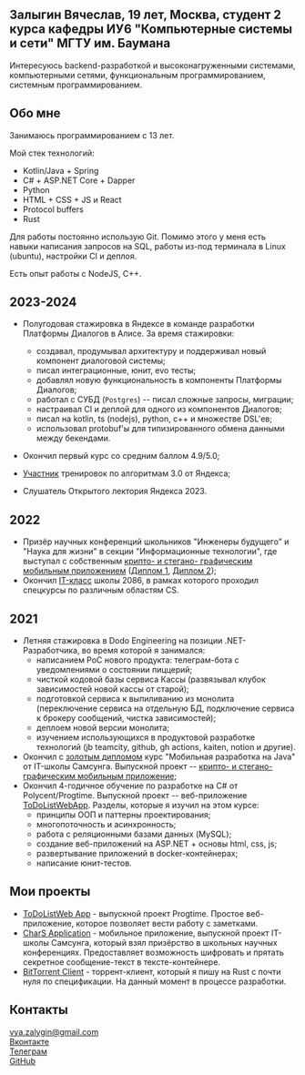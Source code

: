## Залыгин Вячеслав, 19 лет, Москва, студент 2 курса кафедры ИУ6 "Компьютерные системы и сети" МГТУ им. Баумана

Интересуюсь backend-разработкой и высоконагруженными системами, компьютерными сетями, функциональным программированием, системным программированием.

## Обо мне

Занимаюсь программированием c 13 лет.

Мой стек технологий:

* Kotlin/Java + Spring
* C# + ASP.NET Core + Dapper
* Python
* HTML + CSS + JS и React
* Protocol buffers
* Rust

Для работы постоянно использую Git. Помимо этого у меня есть навыки написания запросов на SQL, работы из-под терминала в Linux (ubuntu), настройки CI и деплоя.

Есть опыт работы с NodeJS, C++.

## 2023-2024

- Полугодовая стажировка в Яндексе в команде разработки Платформы Диалогов в Алисе. За время стажировки:
    - создавал, продумывал архитектуру и поддерживал новый компонент диалоговой системы;
    - писал интеграционные, юнит, evo тесты;
    - добавлял новую функциональность в компоненты Платформы Диалогов;
    - работал с СУБД (`Postgres`) -- писал сложные запросы, миграции;
    - настраивал CI и деплой для одного из компонентов Диалогов;
    - писал на kotlin, ts (nodejs), python, c++ и множестве DSL'ев;
    - использовал protobuf'ы для типизированного обмена данными между бекендами.

- Окончил первый курс со средним баллом 4.9/5.0;
- [Участник](https://github.com/vzalygin/aboutme/blob/master/attachments/yy.ads3.0.pdf) тренировок по алгоритмам 3.0 от Яндекса;
- Слушатель Открытого лектория Яндекса 2023.

## 2022

- Призёр научных конференций школьников "Инженеры будущего" и "Наука для жизни" в секции "Информационные технологии", где выступал с собственным [крипто- и стегано- графическим мобильным приложением](https://github.com/vzalygin/Chars) ([Диплом 1](https://github.com/vzalygin/aboutme/blob/master/attachments/engineers.jpg), [Диплом 2](https://github.com/vzalygin/aboutme/blob/master/attachments/science.jpg));
- Окончил [IT-класс](https://profil.mos.ru/it/o-proekte.html) школы 2086, в рамках которого проходил спецкурсы по различным областям CS.

## 2021

- Летняя стажировка в Dodo Engineering на позиции .NET-Разработчика, во время которой я занимался:
    - написанием PoC нового продукта: телеграм-бота с уведомлениями о состоянии пиццерий;
    - чисткой кодовой базы сервиса Кассы (развязывал клубок зависимостей новой кассы от старой); 
    - подготовкой сервиса к выпиливанию из монолита (переключение сервиса на отдельную БД, подключение сервиса к брокеру сообщений, чистка зависимостей);
    - деплоем новой версии монолита;
    - изучением использующихся в продуктовой разработке технологий (jb teamcity, github, gh actions, kaiten, notion и другие).
- Окончил с [золотым дипломом](https://github.com/vzalygin/aboutme/blob/master/attachments/samsung.jpg) курс "Мобильная разработка на Java" от IT-школы Самсунга. Выпускной проект --  [крипто- и стегано- графическим мобильным приложение](https://github.com/vzalygin/Chars);
- Окончил 4-годичное обучение по разработке на C# от Polycent/Progtime. Выпускной проект -- веб-приложение [ToDoListWebApp](https://github.com/vzalygin/TODOListWebApp). Разделы, которые я изучил на этом курсе:
    - принципы ООП и паттерны проектирования;
    - многопоточность и асинхронность;
    - работа с реляционными базами данных (MySQL);
    - создание веб-приложений на ASP.NET + основы html, css, js;
    - развертывание приложений в docker-контейнерах;
    - написание юнит-тестов. 

## Мои проекты

* [ToDoListWeb App](https://github.com/vzalygin/TODOListWebApp) - выпускной проект Progtime. Простое веб-приложение, которое позволяет вести работу с заметками.
* [CharS Application](https://github.com/vzalygin/Chars) - мобильное приложение, выпускной проект IT-школы Самсунга, который взял призёрство в школьных научных конференциях. Предоставляет возможность шифровать и прятать секретное сообщение-текст в тексте-контейнере.
* [BitTorrent Client](https://github.com/vzalygin/bittorrent_client) - торрент-клиент, который я пишу на Rust с почти нуля по спецификации. На данный момент в процессе разработки.

## Контакты

vya.zalygin@gmail.com  
[Вконтакте](https://vk.com/v_zalygin)  
[Телеграм](https://t.me/v_zalygin)  
[GitHub](https://github.com/vzalygin)  